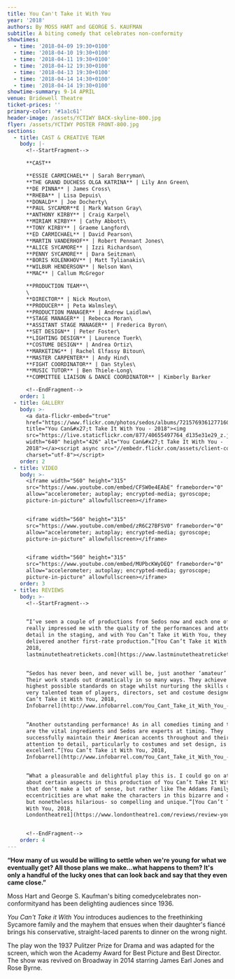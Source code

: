 ```yaml
---
title: You Can't Take it With You
year: '2018'
authors: By MOSS HART and GEORGE S. KAUFMAN
subtitle: A biting comedy that celebrates non-conformity
showtimes:
  - time: '2018-04-09 19:30+0100'
  - time: '2018-04-10 19:30+0100'
  - time: '2018-04-11 19:30+0100'
  - time: '2018-04-12 19:30+0100'
  - time: '2018-04-13 19:30+0100'
  - time: '2018-04-14 14:30+0100'
  - time: '2018-04-14 19:30+0100'
showtime-summary: 9-14 APRIL
venue: Bridewell Theatre
ticket-prices: ''
primary-color: '#1a1c61'
header-image: /assets/YCTIWY BACK-skyline-800.jpg
flyer: /assets/YCTIWY POSTER FRONT-800.jpg
sections:
  - title: CAST & CREATIVE TEAM
    body: |-
      <!--StartFragment-->

      **CAST**

      **ESSIE CARMICHAEL** | Sarah Berryman\
      **THE GRAND DUCHESS OLGA KATRINA** | Lily Ann Green\
      **DE PINNA** | James Cross\
      **RHEBA** | Lisa Depuis\
      **DONALD** | Joe Docherty\
      **PAUL SYCAMOR**E | Mark Watson Gray\
      **ANTHONY KIRBY** | Craig Karpel\
      **MIRIAM KIRBY** | Cathy Abbott\
      **TONY KIRBY** | Graeme Langford\
      **ED CARMICHAEL** | David Pearson\
      **MARTIN VANDERHOF** | Robert Pennant Jones\
      **ALICE SYCAMORE** | Izzi Richardson\
      **PENNY SYCAMORE** | Dara Seitzman\
      **BORIS KOLENKHOV** | Matt Tylianakis\
      **WILBUR HENDERSON** | Nelson Wan\
      **MAC** | Callum McGregor

      **PRODUCTION TEAM**\
      \
      **DIRECTOR** | Nick Mouton\
      **PRODUCER** | Peta Walmsley\
      **PRODUCTION MANAGER** | Andrew Laidlaw\
      **STAGE MANAGER** | Rebecca Moran\
      **ASSITANT STAGE MANAGER** | Frederica Byron\
      **SET DESIGN** | Peter Foster\
      **LIGHTING DESIGN** | Laurence Tuerk\
      **COSTUME DESIGN** | Andrea Ortiz\
      **MARKETING** | Rachel Elfassy Bitoun\
      **MASTER CARPENTER** | Andy Hind\
      **FIGHT COORDINATOR** | Dan Styles\
      **MUSIC TUTOR** | Ben Thiele-Long\
      **COMMITTEE LIAISON & DANCE COORDINATOR** | Kimberly Barker

      <!--EndFragment-->
    order: 1
  - title: GALLERY
    body: >-
      <a data-flickr-embed="true"
      href="https://www.flickr.com/photos/sedos/albums/72157693612771604"
      title="You Can&#x27;t Take It With You - 2018"><img
      src="https://live.staticflickr.com/877/40655497764_d135e31e29_z.jpg"
      width="640" height="426" alt="You Can&#x27;t Take It With You -
      2018"></a><script async src="//embedr.flickr.com/assets/client-code.js"
      charset="utf-8"></script>
    order: 2
  - title: VIDEO
    body: >-
      <iframe width="560" height="315"
      src="https://www.youtube.com/embed/CFSW0e4EAbE" frameborder="0"
      allow="accelerometer; autoplay; encrypted-media; gyroscope;
      picture-in-picture" allowfullscreen></iframe>


      <iframe width="560" height="315"
      src="https://www.youtube.com/embed/zR6C27BFSV0" frameborder="0"
      allow="accelerometer; autoplay; encrypted-media; gyroscope;
      picture-in-picture" allowfullscreen></iframe>


      <iframe width="560" height="315"
      src="https://www.youtube.com/embed/MUPbcKWyDEQ" frameborder="0"
      allow="accelerometer; autoplay; encrypted-media; gyroscope;
      picture-in-picture" allowfullscreen></iframe>
    order: 3
  - title: REVIEWS
    body: >-
      <!--StartFragment-->


      “I’ve seen a couple of productions from Sedos now and each one of them has
      really impressed me with the quality of the performances and attention to
      detail in the staging, and with You Can’t Take it With You, they have
      delivered another first-rate production.”[You Can’t Take it With You,
      2018,
      lastminutetheatretickets.com](https://www.lastminutetheatretickets.com/londonwestend/review-you-cant-take-it-with-you-bridewell-theatre/)


      “Sedos has never been, and never will be, just another ‘amateur’ company!
      Their work stands out dramatically in so many ways. They achieve the
      highest possible standards on stage whilst nurturing the skills of their
      very talented team of players, directors, set and costume designers.”[You
      Can’t Take it With You, 2018,
      Infobarrel](http://www.infobarrel.com/You_Cant_Take_it_With_You_-_A_Sedos_Production)


      “Another outstanding performance! As in all comedies timing and teamwork
      are the vital ingredients and Sedos are experts at timing. They
      successfully maintain their American accents throughout and their
      attention to detail, particularly to costumes and set design, is
      excellent.”[You Can’t Take it With You, 2018,
      Infobarrel](http://www.infobarrel.com/You_Cant_Take_it_With_You_-_A_Sedos_Production)


      “What a pleasurable and delightful play this is. I could go on at length
      about certain aspects in this production of You Can’t Take It With You
      that don’t make a lot of sense, but rather like The Addams Family, the
      eccentricities are what make the characters in this bizarre and chaotic –
      but nonetheless hilarious- so compelling and unique.”[You Can’t Take it
      With You, 2018,
      Londontheatre1](https://www.londontheatre1.com/reviews/review-you-cant-take-it-with-you-bridewell-theatre/)


      <!--EndFragment-->
    order: 4
---
```

**“How many of us would be willing to settle when we're young for what we eventually get? All those plans we make...what happens to them? It's only a handful of the lucky ones that can look back and say that they even came close.”**

Moss Hart and George S. Kaufman's biting comedycelebrates non-conformityand has been delighting audiences since 1936.

*You Can't Take it With You* introduces audiences to the freethinking Sycamore family and the mayhem that ensues when their daughter's fiancé brings his conservative, straight-laced parents to dinner on the wrong night.

The play won the 1937 Pulitzer Prize for Drama and was adapted for the screen, which won the Academy Award for Best Picture and Best Director. The show was revived on Broadway in 2014 starring James Earl Jones and Rose Byrne.